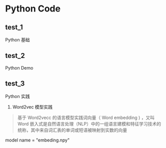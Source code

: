 # Python Code

## test_1

Python 基础

## test_2

Python Demo

## test_3

Python 实践

1. Word2vec 模型实践

> 基于 Word2vecc 的语言模型实践词向量（ Word embedding ) ，又叫 Word 嵌入式是自然语言处理（NLP）中的一组语言建模和特征学习技术的统称，其中来自词汇表的单词或短语被映射到实数的向量

model name = "embeding.npy"
